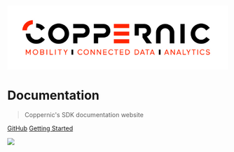 ![logo](_media/coppernic.jpg)

# Documentation

> Coppernic's SDK documentation website

[GitHub](https://github.com/Coppernic)
[Getting Started](#documentation)

![](#f0f0f0)
